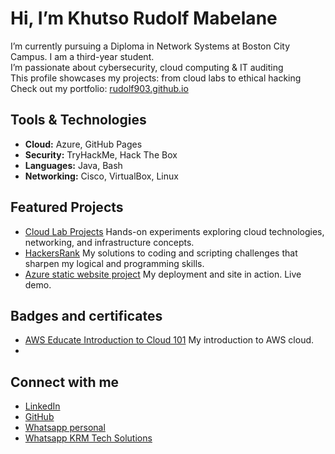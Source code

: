 #  Hi, I’m Khutso Rudolf Mabelane

I’m currently pursuing a Diploma in Network Systems at Boston City Campus. I am a third-year student.  
I’m passionate about cybersecurity, cloud computing & IT auditing  
This profile showcases my projects: from cloud labs to ethical hacking  
Check out my portfolio: [rudolf903.github.io](https://rudolf903.github.io)

##  Tools & Technologies
- **Cloud:** Azure, GitHub Pages
- **Security:** TryHackMe, Hack The Box
- **Languages:** Java, Bash
- **Networking:** Cisco, VirtualBox, Linux

## Featured Projects
- [Cloud Lab Projects](https://github.com/Rudolf903/cloud-lab-projects) Hands-on experiments exploring cloud technologies, networking, and infrastructure concepts.
- [HackersRank](https://rudolf903.github.io) My solutions to coding and scripting challenges that sharpen my logical and programming skills.
- [Azure static website project](https://github.com/Rudolf903/azure-static-portfolio-hosting) My deployment and site in action. Live demo.

##  Badges and certificates
- [AWS Educate Introduction to Cloud 101](https://www.credly.com/badges/a9dc0a09-8345-4221-a36a-031d82dc80a1/public_url) My introduction to AWS cloud.
- 

## Connect with me
- [LinkedIn](https://www.linkedin.com/in/khutso-mabelane-1a1703278)
- [GitHub](https://github.com/Rudolf903)
- [Whatsapp personal](https://wa.me/qr/JRXM46CEMZTKB1)
- [Whatsapp KRM Tech Solutions](https://wa.me/message/IKWOPIMIHBO7A1)
